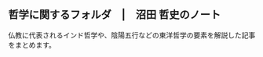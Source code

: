 <link href="https://satoshi-numata.github.io/notes/custom.css" rel="stylesheet">
<link href="https://use.fontawesome.com/releases/v6.7.2/css/all.css" rel="stylesheet">

## 哲学に関するフォルダ　|　沼田 哲史のノート

仏教に代表されるインド哲学や、陰陽五行などの東洋哲学の要素を解説した記事をまとめます。
